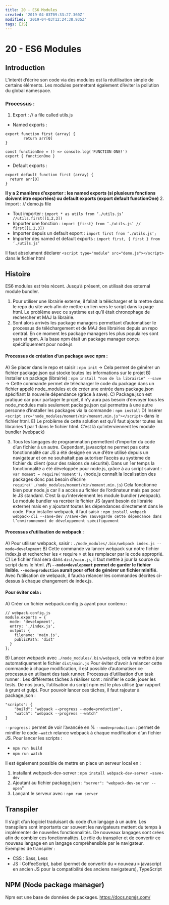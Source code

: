 ```yaml
---
title: 20 - ES6 Modules
created: '2019-04-03T09:33:27.360Z'
modified: '2019-04-03T12:24:38.935Z'
tags: [JS]
---
```


# 20 - ES6 Modules
## Introduction
L’interêt d’écrire son code via des modules est la réutilisation simple de certains éléments.
Les modules permettent également d’éviter la pollution du global namespace.

### Processus :
1. Export : // a file called utils.js
- Named exports :
```
export function first (array) {
		return arr[0]
}
```
```
const functionOne = () => console.log('FUNCTION ONE!')
export { functionOne }
```
- Default exports :
```
export default function first (array) {
  return arr[0]
}
  ```
**Il y a 2 manières d’exporter : les named exports (si plusieurs fonctions doivent être exportées) ou default exports (export default functionOne)**
2. Import : // demo.js file
- Tout importer :
  `import * as utils from ‘./utils.js’ //utils.first([1,2,3])`
- Importer une fonction :
  `import {first} from ‘./utils.js‘ // first([1,2,3])`
- Importer depuis un default export :
  `import first from ‘./utils.js’;`
- Importer des named et default exports :
  `import first, { first } from ‘./utils.js’`
      
      
Il faut absolument déclarer `<script type="module" src="demo.js"></script>` dans le fichier html

## Histoire
ES6 modules est très récent. Jusqu’à présent, on utilisait des external module bundler.
1. Pour utiliser une librairie externe, il fallait la télécharger et la mettre dans le repo du site web afin de mettre un lien vers le script dans la page html.
       Le problème avec ce système est qu’il était chronophage de rechercher et MAJ la librairie.
2. Sont alors arrivés les package managers permettant d’automatiser le processus de téléchargement et de MAJ des librairies depuis un repo central. 
       En ce moment les package managers les plus populaires sont yarn et npm.
       A la base npm était un  package manager conçu spécifiquement pour node.js

#### Processus de création d’un package avec npm :
A) Se placer dans le repo et saisir : `npm init` → Cela permet de générer un fichier package.json qui stocke toutes les informations sur le projet
B) Installer un package (librairie) : `npm install "nom de la librairie" --save` → Cette commande permet de télécharger le code du package dans un fichier appelé node_modules et de créer une entrée dans package.json spécifiant la nouvelle dépendance (grâce à save).
C) Package.json est pratique car pour partager le projet, il n’y aura pas besoin d’envoyer tous les node_modules mais seulement package.json qui permettra à une autre personne d’installer les packages via la commande : `npm install`
D) Insérer  `<script src="node_modules/moment/min/moment.min.js"></script>` dans le fichier html.
E) Le problème de cette solution est qu’il faut ajouter toutes les librairies 1 par 1 dans le fichier html. C’est là qu’interviennent les module bundler (webpack)

3. Tous les langages de programmation permettent d’importer du code d’un fichier à un autre. Cependant, javascript ne permet pas cette fonctionnalité car JS a été designé en vue d’être utilisé depuis un navigateur et on ne souhaitait pas autoriser l’accès au système de fichier du client (pour des raisons de sécurité). 
       Dans un 1er temps la fonctionnalité a été développée pour node.js, grâce à au script suivant :
       `var moment = require('moment');` (node.js connaît la localisation des packages donc pas besoin d’écrire `require('./node_modules/moment/min/moment.min.js`)
       Cela fonctionne bien pour node.js car il a accès au fichier de l’ordinateur mais pas pour le JS standard. 
       C’est là qu’interviennent les module bundler (webpack). Le module bundler va recréer le fichier JS (ayant besoin de librairie externe) mais en y ajoutant toutes les dépendances directement dans le code.
       Pour installer webpack, il faut saisir : `npm install webpack webpack-cli --save-dev //save-dev sauvegarde cette dépendance dans l’environnement de développement spécifiquement`
#### Processus d’utilisation de webpack :
A) Pour utiliser webpack, saisir : `./node_modules/.bin/webpack index.js --mode=development`
B) Cette commande va lancer webpack sur notre fichier index.js et rechercher les « require » et les remplacer par le code approprié.
C) Le fichier final sera dans `dist/main.js`, il faut mettre à jour la source du script dans le html.
**/!\ `--mode=development` permet de garder le fichier lisible. `--mode=production` aurait pour effet de générer un fichier minifié.**
Avec l’utilisation de webpack, il faudra relancer les commandes décrites ci-dessus à chaque changement de index.js.
#### Pour éviter cela :
A) Créer un fichier webpack.config.js ayant pour contenu :
```
// webpack.config.js
module.exports = {
  mode: 'development',
  entry: './index.js',
  output: {
    filename: 'main.js',
    publicPath: 'dist'
  }
};
```
B) Lancer webpack avec `./node_modules/.bin/webpack`, cela va mettre à jour automatiquement le fichier `dist/main.js`
Pour éviter d’avoir à relancer cette commande à chaque modification, il est possible d’automatiser ce processus en utilisant des task runner.
Processus d’utilisation d’un task runner :
Les différentes tâches à réaliser sont : minifier le code, jouer les tests.
De nos jours, l’utilisation du script npm est le plus utilisé (par rapport à grunt et gulp).
Pour pouvoir lancer ces tâches, il faut rajouter à package.json :
```
"scripts": {
    "build": "webpack --progress --mode=production",
    "watch": "webpack --progress --watch"
}
```
`--progress` : permet de voir l’avancée en %
`--mode=production` : permet de minifier le code
`–watch` relance webpack à chaque modification d’un fichier JS.
Pour lancer les scripts :
- `npm run build`
- `npm run watch`

Il est également possible de mettre en place un serveur local en :
1. installant webpack-dev-server : `npm install webpack-dev-server –save-dev`
1. Ajoutant au fichier package.json : `"server": "webpack-dev-server --open`"
1. Lançant le serveur avec : `npm run server`

## Transpiler
Il s’agit d’un logiciel traduisant du code d’un langage à un autre. 
Les transpilers sont importants car souvent les navigateurs mettent du temps à implémenter de nouvelles fonctionnalités. De nouveaux langages sont crées afin de combler ces fonctionnalités. Le rôle du transpiler et de convertir ce nouveau langage en un langage compréhensible par le navigateur.
Exemples de transpiler :
- CSS : Sass, Less
- JS : CoffeeScript, babel (permet de convertir du « nouveau » javascript en ancien JS pour la compatibilité des anciens navigateurs), TypeScript
## NPM (Node package manager)
Npm est une base de données de packages.
https://docs.npmjs.com/


